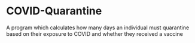 # COVID-Quarantine
A program which calculates how many days an individual must quarantine based on their exposure to COVID and whether they received a vaccine
